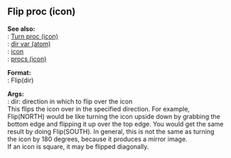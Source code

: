 ## Flip proc (icon)    
**See also:**    
:   [Turn proc (icon)](/icon/proc/Turn)    
:   [dir var (atom)](/atom/var/dir)    
:   [icon](/icon)    
:   [procs (icon)](/icon/proc)    
<!-- -->    
**Format:**    
:   Flip(dir)    
<!-- -->    
**Args:**    
:   dir: direction in which to flip over the icon    
This flips the icon over in the specified direction. For example,    
Flip(NORTH) would be like turning the icon upside down by grabbing the    
bottom edge and flipping it up over the top edge. You would get the same    
result by doing Flip(SOUTH). In general, this is not the same as turning    
the icon by 180 degrees, because it produces a mirror image.    
If an icon is square, it may be flipped diagonally.  